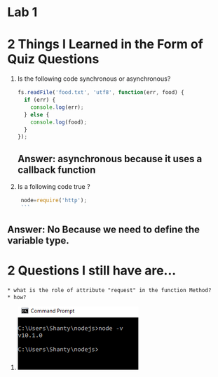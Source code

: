 # Lab 1


# 2 Things I Learned in the Form of Quiz Questions

1.  Is the following code synchronous or asynchronous?

    ```js
    fs.readFile('food.txt', 'utf8', function(err, food) {
      if (err) {
        console.log(err);
      } else {
        console.log(food);
      }
    });
    ```

    ## Answer: asynchronous because it uses a callback function

1. 	Is a following code true  ?

       ```js
        node=require('http');
        ```
 ## Answer: No Because we need to define the variable type.
 # 2 Questions I still have are...

    * what is the role of attribute "request" in the function Method?
    * how?

1. ![node -v](./images/version.PNG)
